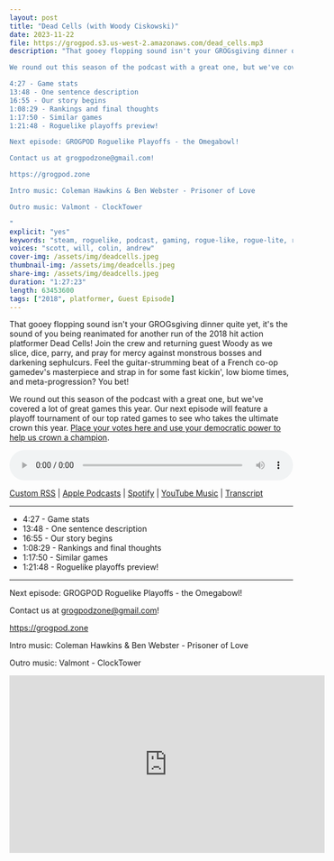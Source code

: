 ```yaml
---
layout: post
title: "Dead Cells (with Woody Ciskowski)"
date: 2023-11-22
file: https://grogpod.s3.us-west-2.amazonaws.com/dead_cells.mp3
description: "That gooey flopping sound isn't your GROGsgiving dinner quite yet, it's the sound of you being reanimated for another run of the 2018 hit action platformer Dead Cells! Join the crew and returning guest Woody as we slice, dice, parry, and pray for mercy against monstrous bosses and darkening sephulcurs. Feel the guitar-strumming beat of a French co-op gamedev's masterpiece and strap in for some fast kickin', low biome times, and meta-progression? You bet!

We round out this season of the podcast with a great one, but we've covered a lot of great games this year. Our next episode will feature a playoff tournament of our top rated games to see who takes the ultimate crown this year. Place your votes here and use your democratic power to help us crown a champion: https://forms.gle/2L8b5ofM9odFf9b17. 

4:27 - Game stats
13:48 - One sentence description
16:55 - Our story begins
1:08:29 - Rankings and final thoughts
1:17:50 - Similar games
1:21:48 - Roguelike playoffs preview!

Next episode: GROGPOD Roguelike Playoffs - the Omegabowl!

Contact us at grogpodzone@gmail.com!

https://grogpod.zone

Intro music: Coleman Hawkins & Ben Webster - Prisoner of Love

Outro music: Valmont - ClockTower

"
explicit: "yes" 
keywords: "steam, roguelike, podcast, gaming, rogue-like, rogue-lite, roguelite"
voices: "scott, will, colin, andrew"
cover-img: /assets/img/deadcells.jpeg
thumbnail-img: /assets/img/deadcells.jpeg
share-img: /assets/img/deadcells.jpeg
duration: "1:27:23"
length: 63453600  
tags: ["2018", platformer, Guest Episode]
---
```


That gooey flopping sound isn't your GROGsgiving dinner quite yet, it's the sound of you being reanimated for another run of the 2018 hit action platformer Dead Cells! Join the crew and returning guest Woody as we slice, dice, parry, and pray for mercy against monstrous bosses and darkening sephulcurs. Feel the guitar-strumming beat of a French co-op gamedev's masterpiece and strap in for some fast kickin', low biome times, and meta-progression? You bet!

We round out this season of the podcast with a great one, but we've covered a lot of great games this year. Our next episode will feature a playoff tournament of our top rated games to see who takes the ultimate crown this year. [Place your votes here and use your democratic power to help us crown a champion](https://forms.gle/2L8b5ofM9odFf9b17). 


<div class="container">
  <audio controls style="width: 100%;">
    <source src="https://grogpod.s3.us-west-2.amazonaws.com/dead_cells.mp3" type="audio/mpeg">
  </audio>
</div>

[Custom RSS](https://grogpod.zone/feed.xml) | [Apple Podcasts](https://podcasts.apple.com/us/podcast/dead-cells-with-woody-ciskowski/id1650474911?i=1000635646980) | [Spotify](https://open.spotify.com/episode/2gEgl2Fd9zPND9rtWxLOMi?si=aB4yoSm-QhibBW59E9Lb9g) | [YouTube Music](https://www.youtube.com/playlist?list=PL-ShOmyMvd4jYFChE6tgj0JYG8RKK4xe0) | [Transcript](https://github.com/ScottBurger/going_rogue_podcast/blob/master/docs/transcripts/dead_cells.txt)

---

* 4:27 - Game stats
* 13:48 - One sentence description
* 16:55 - Our story begins
* 1:08:29 - Rankings and final thoughts
* 1:17:50 - Similar games
* 1:21:48 - Roguelike playoffs preview!

---


Next episode: GROGPOD Roguelike Playoffs - the Omegabowl!


Contact us at grogpodzone@gmail.com!

https://grogpod.zone

Intro music: Coleman Hawkins & Ben Webster - Prisoner of Love

Outro music: Valmont - ClockTower

<div class="embed-responsive embed-responsive-16by9">
<iframe width="560" height="315" src="https://www.youtube.com/embed/X9lEwd4fEZ8" title="YouTube video player" frameborder="0" allow="accelerometer; autoplay; clipboard-write; encrypted-media; gyroscope; picture-in-picture; web-share" allowfullscreen></iframe>
</div>



